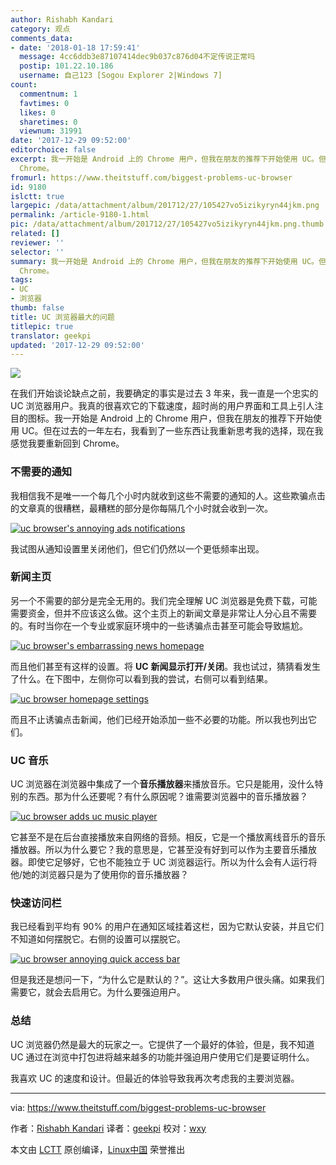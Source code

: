 ```yaml
---
author: Rishabh Kandari
category: 观点
comments_data:
- date: '2018-01-18 17:59:41'
  message: 4cc6ddb3e87107414dec9b037c876d04不定传说正常吗
  postip: 101.22.10.186
  username: 自己123 [Sogou Explorer 2|Windows 7]
count:
  commentnum: 1
  favtimes: 0
  likes: 0
  sharetimes: 0
  viewnum: 31991
date: '2017-12-29 09:52:00'
editorchoice: false
excerpt: 我一开始是 Android 上的 Chrome 用户，但我在朋友的推荐下开始使用 UC。但在过去的一年左右，我看到了一些东西让我重新思考我的选择，现在我感觉我要重新回到
  Chrome。
fromurl: https://www.theitstuff.com/biggest-problems-uc-browser
id: 9180
islctt: true
largepic: /data/attachment/album/201712/27/105427vo5izikyryn44jkm.png
permalink: /article-9180-1.html
pic: /data/attachment/album/201712/27/105427vo5izikyryn44jkm.png.thumb.jpg
related: []
reviewer: ''
selector: ''
summary: 我一开始是 Android 上的 Chrome 用户，但我在朋友的推荐下开始使用 UC。但在过去的一年左右，我看到了一些东西让我重新思考我的选择，现在我感觉我要重新回到
  Chrome。
tags:
- UC
- 浏览器
thumb: false
title: UC 浏览器最大的问题
titlepic: true
translator: geekpi
updated: '2017-12-29 09:52:00'
---
```


![](/data/attachment/album/201712/27/105427vo5izikyryn44jkm.png)


在我们开始谈论缺点之前，我要确定的事实是过去 3 年来，我一直是一个忠实的 UC 浏览器用户。我真的很喜欢它的下载速度，超时尚的用户界面和工具上引人注目的图标。我一开始是 Android 上的 Chrome 用户，但我在朋友的推荐下开始使用 UC。但在过去的一年左右，我看到了一些东西让我重新思考我的选择，现在我感觉我要重新回到 Chrome。


### 不需要的**通知**


我相信我不是唯一一个每几个小时内就收到这些不需要的通知的人。这些欺骗点击的文章真的很糟糕，最糟糕的部分是你每隔几个小时就会收到一次。


[![uc browser's annoying ads notifications](/data/attachment/album/201712/27/105427iudsdz7i7ihiuhxh.png)](http://www.theitstuff.com/wp-content/uploads/2017/10/Untitled-design-6.png)


我试图从通知设置里关闭他们，但它们仍然以一个更低频率出现。


### **新闻主页**


另一个不需要的部分是完全无用的。我们完全理解 UC 浏览器是免费下载，可能需要资金，但并不应该这么做。这个主页上的新闻文章是非常让人分心且不需要的。有时当你在一个专业或家庭环境中的一些诱骗点击甚至可能会导致尴尬。


[![uc browser's embarrassing news homepage](/data/attachment/album/201712/27/105428m8ygekgarbbrr9le.png)](http://www.theitstuff.com/wp-content/uploads/2017/10/Untitled-design-1-1.png)


而且他们甚至有这样的设置。将 **UC** **新闻显示打开/关闭**。我也试过，猜猜看发生了什么。在下图中，左侧你可以看到我的尝试，右侧可以看到结果。


[![uc browser homepage settings](/data/attachment/album/201712/27/105429duz5dp2uq2pabud3.png)](http://www.theitstuff.com/wp-content/uploads/2017/12/uceffort.png)


而且不止诱骗点击新闻，他们已经开始添加一些不必要的功能。所以我也列出它们。


### UC **音乐**


UC 浏览器在浏览器中集成了一个**音乐播放器**来播放音乐。它只是能用，没什么特别的东西。那为什么还要呢？有什么原因呢？谁需要浏览器中的音乐播放器？


[![uc browser adds uc music player](/data/attachment/album/201712/27/105429ak3y2gxgkiilfllp.png)](http://www.theitstuff.com/wp-content/uploads/2017/10/Untitled-design-3-1.png)


它甚至不是在后台直接播放来自网络的音频。相反，它是一个播放离线音乐的音乐播放器。所以为什么要它？我的意思是，它甚至没有好到可以作为主要音乐播放器。即使它足够好，它也不能独立于 UC 浏览器运行。所以为什么会有人运行将他/她的浏览器只是为了使用你的音乐播放器？


### **快速**访问栏


我已经看到平均有 90% 的用户在通知区域挂着这栏，因为它默认安装，并且它们不知道如何摆脱它。右侧的设置可以摆脱它。


[![uc browser annoying quick access bar](/data/attachment/album/201712/27/105430brgw9eo6eoo8eons.png)](http://www.theitstuff.com/wp-content/uploads/2017/10/Untitled-design-4-1.png)


但是我还是想问一下，“为什么它是默认的？”。这让大多数用户很头痛。如果我们需要它，就会去启用它。为什么要强迫用户。


### 总结


UC 浏览器仍然是最大的玩家之一。它提供了一个最好的体验，但是，我不知道 UC 通过在浏览中打包进将越来越多的功能并强迫用户使用它们是要证明什么。


我喜欢 UC 的速度和设计。但最近的体验导致我再次考虑我的主要浏览器。




---


via: <https://www.theitstuff.com/biggest-problems-uc-browser>


作者：[Rishabh Kandari](https://www.theitstuff.com/author/reevkandari) 译者：[geekpi](https://github.com/geekpi) 校对：[wxy](https://github.com/wxy)


本文由 [LCTT](https://github.com/LCTT/TranslateProject) 原创编译，[Linux中国](https://linux.cn/) 荣誉推出